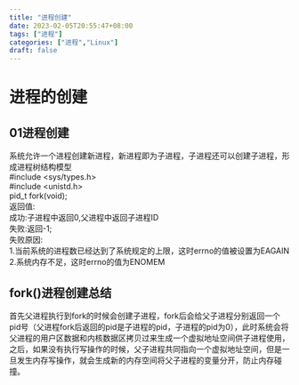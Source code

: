 ```yaml
---
title: "进程创建"
date: 2023-02-05T20:55:47+08:00
tags: ["进程"]
categories: ["进程","Linux"]
draft: false
---
```



# 进程的创建
## 01进程创建
系统允许一个进程创建新进程，新进程即为子进程，子进程还可以创建子进程，形成进程树结构模型  
#include <sys/types.h>  
#include <unistd.h>  
pid_t fork(void);  
返回值:  
    成功:子进程中返回0,父进程中返回子进程ID  
    失败:返回-1;  
    失败原因:  
        1.当前系统的进程数已经达到了系统规定的上限，这时errno的值被设置为EAGAIN  
        2.系统内存不足，这时errno的值为ENOMEM  

## fork()进程创建总结
首先父进程执行到fork的时候会创建子进程，fork后会给父子进程分别返回一个pid号（父进程fork后返回的pid是子进程的pid，子进程的pid为0），此时系统会将父进程的用户区数据和内核数据区拷贝过来生成一个虚拟地址空间供子进程使用，之后，如果没有执行写操作的时候，父子进程共同指向一个虚拟地址空间，但是一旦发生内存写操作，就会生成新的内存空间将父子进程的变量分开，防止内存碰撞。